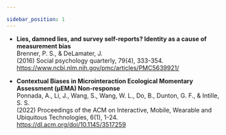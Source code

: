 ```yaml
---

sidebar_position: 1
---
```

<!-- Template:
  - **** <br/>
  <br/>
  <br/>
  <br/>
-->

  - **Lies, damned lies, and survey self-reports? Identity as a cause of measurement bias** <br/>
  Brenner, P. S., & DeLamater, J. <br/>
  (2016) Social psychology quarterly, 79(4), 333-354.<br/>
  https://www.ncbi.nlm.nih.gov/pmc/articles/PMC5639921/<br/>

  - **Contextual Biases in Microinteraction Ecological Momentary Assessment (μEMA) Non-response** <br/> 
  Ponnada, A., Li, J., Wang, S., Wang, W. L., Do, B., Dunton, G. F., & Intille, S. S. <br/>
  (2022) Proceedings of the ACM on Interactive, Mobile, Wearable and Ubiquitous Technologies, 6(1), 1-24.<br/>
  https://dl.acm.org/doi/10.1145/3517259<br/>

